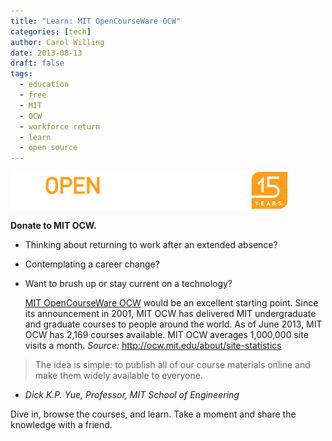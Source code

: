 ```yaml
---
title: "Learn: MIT OpenCourseWare OCW"
categories: [tech]
author: Carol Willing
date: 2013-08-13
draft: false
tags:
  - education
  - free
  - MIT
  - OCW
  - workforce return
  - learn
  - open source
---
```


![](../../static/images/images/ocw_mast.png)

**Donate to MIT OCW.**

- Thinking about returning to work after an extended absence?

- Contemplating a career change?

- Want to brush up or stay current on a technology?
  <!-- more -->
  [MIT OpenCourseWare OCW](http://ocw.mit.edu) would be an excellent starting
  point. Since its announcement in 2001, MIT OCW has delivered MIT undergraduate
  and graduate courses to people around the world. As of June 2013, MIT OCW has
  2,169 courses available. MIT OCW averages 1,000,000 site visits a month.
  _Source:_ <http://ocw.mit.edu/about/site-statistics>

> The idea is simple: to publish all of our course materials online and make
> them widely available to everyone.

- _Dick K.P. Yue, Professor, MIT School of Engineering_

Dive in, browse the courses, and learn. Take a moment and share the knowledge
with a friend.

